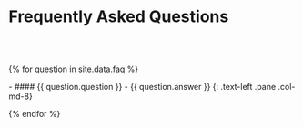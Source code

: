 # Frequently Asked Questions

<br/><br/>

{% for question in site.data.faq %}

<span class='row' markdown="1">
<div class='col-md-2'></div>
- 
#### {{ question.question }}
    - {{ question.answer }}
{: .text-left .pane .col-md-8}

{% endfor %}